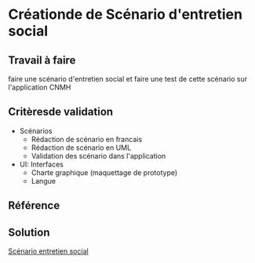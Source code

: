 # Créationde de Scénario d'entretien social
## Travail à faire
faire une scénario d'entretien social et faire une test de cette scénario sur l'application CNMH

## Critèresde validation
- Scénarios
  - Rédaction de scénario en francais
  - Rédaction de scénario en UML
  - Validation des scénario dans l'application
- UI: Interfaces
  - Charte graphique (maquettage de prototype)
  - Langue
## Référence

## Solution 
[Scénario entretien social](https://docs.google.com/presentation/d/15SIoV3ZUCIhTMoKghKYmzdA5hE7TmAl2v7EpuA40sfM/edit#slide=id.p)
